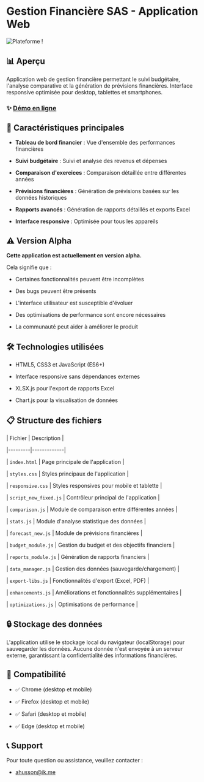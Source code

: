 
# Gestion Financière SAS - Application Web

  

 ![Plateforme](https://img.shields.io/badge/platform-web-blue) !

  

## 📊 Aperçu

  

Application web de gestion financière permettant le suivi budgétaire, l'analyse comparative et la génération de prévisions financières. Interface responsive optimisée pour desktop, tablettes et smartphones. 

  

### ✨ [Démo en ligne](https://aurelson.com/demo/)

  

## 🚀 Caractéristiques principales

  

-  **Tableau de bord financier** : Vue d'ensemble des performances financières

-  **Suivi budgétaire** : Suivi et analyse des revenus et dépenses

-  **Comparaison d'exercices** : Comparaison détaillée entre différentes années

-  **Prévisions financières** : Génération de prévisions basées sur les données historiques

-  **Rapports avancés** : Génération de rapports détaillés et exports Excel

-  **Interface responsive** : Optimisée pour tous les appareils

  

## ⚠️ Version Alpha

  

**Cette application est actuellement en version alpha.**

  

Cela signifie que :

- Certaines fonctionnalités peuvent être incomplètes

- Des bugs peuvent être présents

- L'interface utilisateur est susceptible d'évoluer

- Des optimisations de performance sont encore nécessaires
- La communauté peut aider à améliorer le produit

  

## 🛠️ Technologies utilisées

  

- HTML5, CSS3 et JavaScript (ES6+)

- Interface responsive sans dépendances externes

- XLSX.js pour l'export de rapports Excel

- Chart.js pour la visualisation de données

  

## 📋 Structure des fichiers

  

| Fichier | Description |

|---------|-------------|

| `index.html` | Page principale de l'application |

| `styles.css` | Styles principaux de l'application |

| `responsive.css` | Styles responsives pour mobile et tablette |

| `script_new_fixed.js` | Contrôleur principal de l'application |

| `comparison.js` | Module de comparaison entre différentes années |

| `stats.js` | Module d'analyse statistique des données |

| `forecast_new.js` | Module de prévisions financières |

| `budget_module.js` | Gestion du budget et des objectifs financiers |

| `reports_module.js` | Génération de rapports financiers |

| `data_manager.js` | Gestion des données (sauvegarde/chargement) |

| `export-libs.js` | Fonctionnalités d'export (Excel, PDF) |

| `enhancements.js` | Améliorations et fonctionnalités supplémentaires |

| `optimizations.js` | Optimisations de performance |

  

## 🔒 Stockage des données

  

L'application utilise le stockage local du navigateur (localStorage) pour sauvegarder les données. Aucune donnée n'est envoyée à un serveur externe, garantissant la confidentialité des informations financières.

  

## 📱 Compatibilité

  

- ✅ Chrome (desktop et mobile)

- ✅ Firefox (desktop et mobile)

- ✅ Safari (desktop et mobile)

- ✅ Edge (desktop et mobile)

  

## 📞 Support

  

Pour toute question ou assistance, veuillez contacter :

- ahusson@ik.me